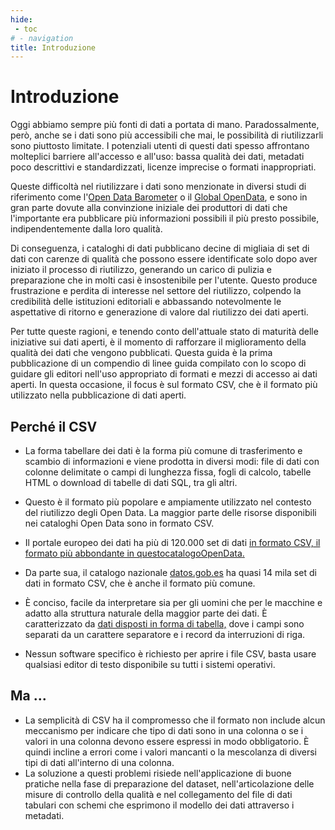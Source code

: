 ```yaml
---
hide:
 - toc
# - navigation
title: Introduzione
---
```


# Introduzione

Oggi abbiamo sempre più fonti di dati a portata di mano. Paradossalmente, però, anche se i dati sono più accessibili che mai, le possibilità di riutilizzarli sono piuttosto limitate. I potenziali utenti di questi dati spesso affrontano molteplici barriere all'accesso e all'uso: bassa qualità dei dati, metadati poco descrittivi e standardizzati, licenze imprecise o formati inappropriati.

Queste difficoltà nel riutilizzare i dati sono menzionate in diversi studi di riferimento come l'[Open Data Barometer](https://blog.okfn.org/files/2017/06/FinalreportTheStateofOpenGovernmentDatain2017.pdf) o il [Global OpenData](https://index.okfn.org/), e sono in gran parte dovute alla convinzione iniziale dei produttori di dati che l'importante era pubblicare più informazioni possibili il più presto possibile, indipendentemente dalla loro qualità.

Di conseguenza, i cataloghi di dati pubblicano decine di migliaia di set di dati con carenze di qualità che possono essere identificate solo dopo aver iniziato il processo di riutilizzo, generando un carico di pulizia e preparazione che in molti casi è insostenibile per l'utente. Questo produce frustrazione e perdita di interesse nel settore del riutilizzo, colpendo la credibilità delle istituzioni editoriali e abbassando notevolmente le aspettative di ritorno e generazione di valore dal riutilizzo dei dati aperti.

Per tutte queste ragioni, e tenendo conto dell'attuale stato di maturità delle iniziative sui dati aperti, è il momento di rafforzare il miglioramento della qualità dei dati che vengono pubblicati. Questa guida è la prima pubblicazione di un compendio di linee guida compilato con lo scopo di guidare gli editori nell'uso appropriato di formati e mezzi di accesso ai dati aperti. In questa occasione, il focus è sul formato CSV, che è il formato più utilizzato nella pubblicazione di dati aperti.

## Perché il CSV

- La forma tabellare dei dati è la forma più comune di trasferimento e scambio di informazioni e viene prodotta in diversi modi: file di dati con colonne delimitate o campi di lunghezza fissa, fogli di calcolo, tabelle HTML o download di tabelle di dati SQL, tra gli altri.

- Questo è il formato più popolare e ampiamente utilizzato nel contesto del riutilizzo degli Open Data. La maggior parte delle risorse disponibili nei cataloghi Open Data sono in formato CSV.

- Il portale europeo dei dati ha più di 120.000 set di dati [in formato CSV, il](https://www.europeandataportal.eu/data/datasets?locale=es) [formato più abbondante in questo<span class="underline">catalogoOpenData</span>.](https://www.europeandataportal.eu/data/datasets?locale=es)

- Da parte sua, il catalogo nazionale [<span class="underline">datos.gob.es</span>](https://datos.gob.es/es/catalogo) ha quasi 14 mila set di dati in formato CSV, che è anche il formato più comune.

- È conciso, facile da interpretare sia per gli uomini che per le macchine e adatto alla struttura naturale della maggior parte dei dati. È caratterizzato da [<span class="underline">dati disposti in forma di tabella,</span>](https://datos.gob.es/es/documentacion/como-generar-valor-partir-de-los-datos-formatos-tecnicas-y-herramientas-para-analizar%20que%20cataloga%20el%20CSV%20como%20un%20formato%20que%20para%20personas%20y%20para%20m%C3%A1quinas%20\(hibrido\)) dove i campi sono separati da un carattere separatore e i record da interruzioni di riga.

- Nessun software specifico è richiesto per aprire i file CSV, basta usare qualsiasi editor di testo disponibile su tutti i sistemi operativi.

## Ma ...

- La semplicità di CSV ha il compromesso che il formato non include alcun meccanismo per indicare che tipo di dati sono in una colonna o se i valori in una colonna devono essere espressi in modo obbligatorio. È quindi incline a errori come i valori mancanti o la mescolanza di diversi tipi di dati all'interno di una colonna.
- La soluzione a questi problemi risiede nell'applicazione di buone pratiche nella fase di preparazione del dataset, nell'articolazione delle misure di controllo della qualità e nel collegamento del file di dati tabulari con schemi che esprimono il modello dei dati attraverso i metadati.



